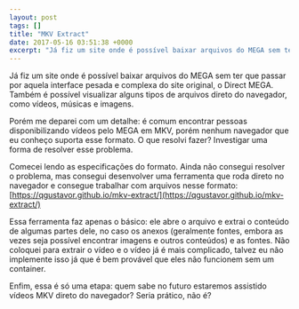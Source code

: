 ```yaml
---
layout: post
tags: []
title: "MKV Extract"
date: 2017-05-16 03:51:38 +0000
excerpt: "Já fiz um site onde é possível baixar arquivos do MEGA sem ter que passar por aquela interface pesada e complexa do site original, o Direct..."
---
```


Já fiz um site onde é possível baixar arquivos do MEGA sem ter que passar por aquela interface pesada e complexa do site original, o Direct MEGA. Também é possível visualizar alguns tipos de arquivos direto do navegador, como vídeos, músicas e imagens.

Porém me deparei com um detalhe: é comum encontrar pessoas disponibilizando vídeos pelo MEGA em MKV, porém nenhum navegador que eu conheço suporta esse formato. O que resolvi fazer? Investigar uma forma de resolver esse problema.

Comecei lendo as especificações do formato. Ainda não consegui resolver o problema, mas consegui desenvolver uma ferramenta que roda direto no navegador e consegue trabalhar com arquivos nesse formato: [https://qgustavor.github.io/mkv-extract/](https://qgustavor.github.io/mkv-extract/) 

Essa ferramenta faz apenas o básico: ele abre o arquivo e extrai o conteúdo de algumas partes dele, no caso os anexos (geralmente fontes, embora as vezes seja possível encontrar imagens e outros conteúdos) e as fontes. Não coloquei para extrair o vídeo e o vídeo já é mais complicado, talvez eu não implemente isso já que é bem provável que eles não funcionem sem um container.

Enfim, essa é só uma etapa: quem sabe no futuro estaremos assistido vídeos MKV direto do navegador? Seria prático, não é?